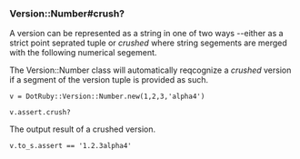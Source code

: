 ### Version::Number#crush?

A version can be represented as a string in one of two ways --either
as a strict point seprated tuple or *crushed* where string segements
are merged with the following numerical segement.

The Version::Number class will automatically reqcognize a *crushed*
version if a segment of the version tuple is provided as such.

    v = DotRuby::Version::Number.new(1,2,3,'alpha4')

    v.assert.crush?

The output result of a crushed version.

    v.to_s.assert == '1.2.3alpha4'

